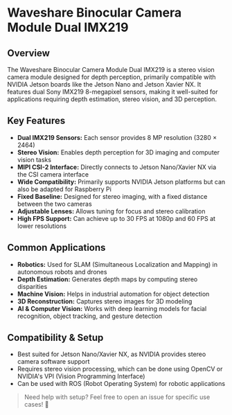 # Waveshare Binocular Camera Module Dual IMX219

## Overview

The Waveshare Binocular Camera Module Dual IMX219 is a stereo vision camera module designed for depth perception, primarily compatible with NVIDIA Jetson boards like the Jetson Nano and Jetson Xavier NX. It features dual Sony IMX219 8-megapixel sensors, making it well-suited for applications requiring depth estimation, stereo vision, and 3D perception.

## Key Features

- **Dual IMX219 Sensors:** Each sensor provides 8 MP resolution (3280 × 2464)
- **Stereo Vision:** Enables depth perception for 3D imaging and computer vision tasks
- **MIPI CSI-2 Interface:** Directly connects to Jetson Nano/Xavier NX via the CSI camera interface
- **Wide Compatibility:** Primarily supports NVIDIA Jetson platforms but can also be adapted for Raspberry Pi
- **Fixed Baseline:** Designed for stereo imaging, with a fixed distance between the two cameras
- **Adjustable Lenses:** Allows tuning for focus and stereo calibration
- **High FPS Support:** Can achieve up to 30 FPS at 1080p and 60 FPS at lower resolutions

## Common Applications

- **Robotics:** Used for SLAM (Simultaneous Localization and Mapping) in autonomous robots and drones
- **Depth Estimation:** Generates depth maps by computing stereo disparities
- **Machine Vision:** Helps in industrial automation for object detection
- **3D Reconstruction:** Captures stereo images for 3D modeling
- **AI & Computer Vision:** Works with deep learning models for facial recognition, object tracking, and gesture detection

## Compatibility & Setup

- Best suited for Jetson Nano/Xavier NX, as NVIDIA provides stereo camera software support
- Requires stereo vision processing, which can be done using OpenCV or NVIDIA's VPI (Vision Programming Interface)
- Can be used with ROS (Robot Operating System) for robotic applications

> Need help with setup? Feel free to open an issue for specific use cases! 🚀
